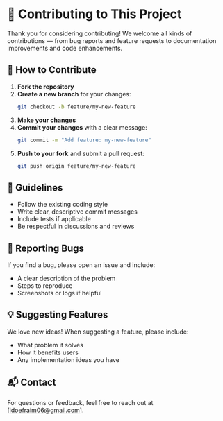 # 🤝 Contributing to This Project

Thank you for considering contributing! We welcome all kinds of contributions — from bug reports and feature requests to documentation improvements and code enhancements.

## 🧭 How to Contribute

1. **Fork the repository**
2. **Create a new branch** for your changes:
   ```bash
   git checkout -b feature/my-new-feature
   ```
3. **Make your changes**
4. **Commit your changes** with a clear message:
   ```bash
   git commit -m "Add feature: my-new-feature"
   ```
5. **Push to your fork** and submit a pull request:
   ```bash
   git push origin feature/my-new-feature
   ```

## 📝 Guidelines

- Follow the existing coding style
- Write clear, descriptive commit messages
- Include tests if applicable
- Be respectful in discussions and reviews

## 🐛 Reporting Bugs

If you find a bug, please open an issue and include:
- A clear description of the problem
- Steps to reproduce
- Screenshots or logs if helpful

## 💡 Suggesting Features

We love new ideas! When suggesting a feature, please include:
- What problem it solves
- How it benefits users
- Any implementation ideas you have

## 📬 Contact

For questions or feedback, feel free to reach out at [idoefraim06@gmail.com].
